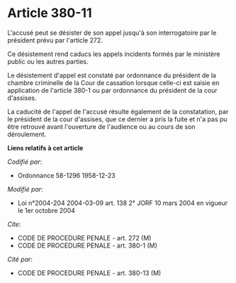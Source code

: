 # Article 380-11

L'accusé peut se désister de son appel jusqu'à son interrogatoire par le président prévu par l'article 272.

Ce désistement rend caducs les appels incidents formés par le ministère public ou les autres parties.

Le désistement d'appel est constaté par ordonnance du président de la chambre criminelle de la Cour de cassation lorsque
celle-ci est saisie en application de l'article 380-1 ou par ordonnance du président de la cour d'assises.

La caducité de l'appel de l'accusé résulte également de la constatation, par le président de la cour d'assises, que ce
dernier a pris la fuite et n'a pas pu être retrouvé avant l'ouverture de l'audience ou au cours de son déroulement.

**Liens relatifs à cet article**

_Codifié par_:

  - Ordonnance 58-1296 1958-12-23

_Modifié par_:

  - Loi n°2004-204 2004-03-09 art. 138 2° JORF 10 mars 2004 en vigueur le 1er octobre 2004

_Cite_:

  - CODE DE PROCEDURE PENALE - art. 272 (M)
  - CODE DE PROCEDURE PENALE - art. 380-1 (M)

_Cité par_:

  - CODE DE PROCEDURE PENALE - art. 380-13 (M)
